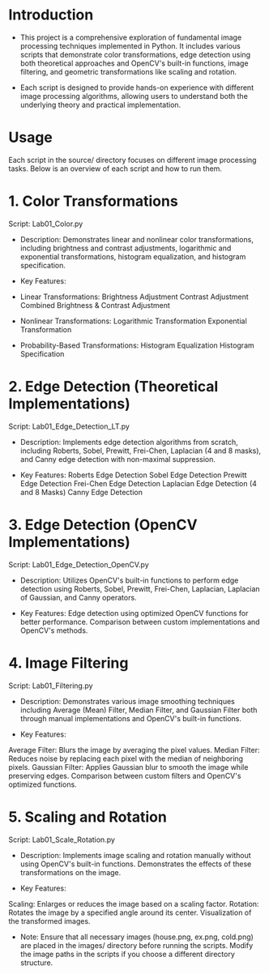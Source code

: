 # Introduction
- This project is a comprehensive exploration of fundamental image processing techniques implemented in Python. It includes various scripts that demonstrate color transformations, edge detection using both theoretical approaches and OpenCV's built-in functions, image filtering, and geometric transformations like scaling and rotation.

- Each script is designed to provide hands-on experience with different image processing algorithms, allowing users to understand both the underlying theory and practical implementation.

# Usage
Each script in the source/ directory focuses on different image processing tasks. Below is an overview of each script and how to run them.

# 1. Color Transformations
Script: Lab01_Color.py

- Description: Demonstrates linear and nonlinear color transformations, including brightness and contrast adjustments, logarithmic and exponential transformations, histogram equalization, and histogram specification.

- Key Features:

- Linear Transformations:
Brightness Adjustment
Contrast Adjustment
Combined Brightness & Contrast Adjustment

- Nonlinear Transformations:
Logarithmic Transformation
Exponential Transformation

- Probability-Based Transformations:
Histogram Equalization
Histogram Specification

# 2. Edge Detection (Theoretical Implementations)
Script: Lab01_Edge_Detection_LT.py

- Description: Implements edge detection algorithms from scratch, including Roberts, Sobel, Prewitt, Frei-Chen, Laplacian (4 and 8 masks), and Canny edge detection with non-maximal suppression.

- Key Features:
Roberts Edge Detection
Sobel Edge Detection
Prewitt Edge Detection
Frei-Chen Edge Detection
Laplacian Edge Detection (4 and 8 Masks)
Canny Edge Detection

# 3. Edge Detection (OpenCV Implementations)
Script: Lab01_Edge_Detection_OpenCV.py

- Description: Utilizes OpenCV's built-in functions to perform edge detection using Roberts, Sobel, Prewitt, Frei-Chen, Laplacian, Laplacian of Gaussian, and Canny operators.

- Key Features:
Edge detection using optimized OpenCV functions for better performance.
Comparison between custom implementations and OpenCV's methods.

# 4. Image Filtering
Script: Lab01_Filtering.py

- Description: Demonstrates various image smoothing techniques including Average (Mean) Filter, Median Filter, and Gaussian Filter both through manual implementations and OpenCV's built-in functions.

- Key Features:

Average Filter: Blurs the image by averaging the pixel values.
Median Filter: Reduces noise by replacing each pixel with the median of neighboring pixels.
Gaussian Filter: Applies Gaussian blur to smooth the image while preserving edges.
Comparison between custom filters and OpenCV's optimized functions.

# 5. Scaling and Rotation
Script: Lab01_Scale_Rotation.py

- Description: Implements image scaling and rotation manually without using OpenCV's built-in functions. Demonstrates the effects of these transformations on the image.

- Key Features:

Scaling: Enlarges or reduces the image based on a scaling factor.
Rotation: Rotates the image by a specified angle around its center.
Visualization of the transformed images.


- Note: Ensure that all necessary images (house.png, ex.png, cold.png) are placed in the images/ directory before running the scripts. Modify the image paths in the scripts if you choose a different directory structure.

